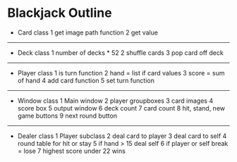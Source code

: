 # Blackjack Outline #

- Card class
    1 get image path function
    2 get value

--------------------

- Deck class
    1 number of decks * 52
    2 shuffle cards
    3 pop card off deck

--------------------

- Player class
    1 is turn function
    2 hand = list if card values
    3 score = sum of hand
    4 add card function
    5 set turn function

--------------------

- Window class
    1 Main window
    2 player groupboxes
    3 card images
    4 score box
    5 output window
    6 deck count
    7 card count
    8 hit, stand, new game buttons
    9 next round button

--------------------

- Dealer class
    1 Player subclass
    2 deal card to player
    3 deal card to self
    4 round table for hit or stay
    5 if hand > 15 deal self
    6 if player or self break = lose
    7 highest score under 22 wins
